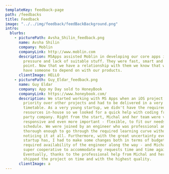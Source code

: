 ```yaml
---
templateKey: feedback-page
path: /feedbacks
title: Feedback
image: "../../img/feedback/feedBackBackground.png"
intro:
  blurbs:
    - picturePath: Avsha_Shilin_feedback.png
      name: Avsha Shilin
      company: Moblin
      companyLink: http://www.moblin.com
      description: MSApps assisted Moblin in developing our core apps in times of
        pressure and lack of suitable stuff. They were fast, smart and to the
        point. Now that we have a relationship with them we know that we always
        have someone to depend on with our products.
      clientImage: HELLO
    - picturePath: Guy_Eldar_feedback.png
      name: Guy Eldar
      company: App my Day sold to HoneyBook
      companyLink: https://www.honeybook.com/
      description: We started working with MS Apps when an iOS project we had took
        priority over other projects and had to be delivered in a very short
        timetable. As a very young startup, we didn't have the required
        resources in-house so we looked for a quick help with coding from a 3rd
        party company. Right from the start, Michal and her team were very
        responsive and even more important - flexible, to fit our needs and
        schedule. We were joined by an engineer who was professional and
        thorough enough to go through the required learning curve without us
        noticing it at all. Furthermore, with the great uncertainty every
        startup has, I had to make some changes both in terms of budget and the
        required availability of the engineer along the way - and Michal was
        super cooperative to accommodate my requests time and time again.
        Eventually, thanks to the professional help from Michal and her team, we
        shipped the project on time and with the highest quality.
      clientImage: a
---
```

